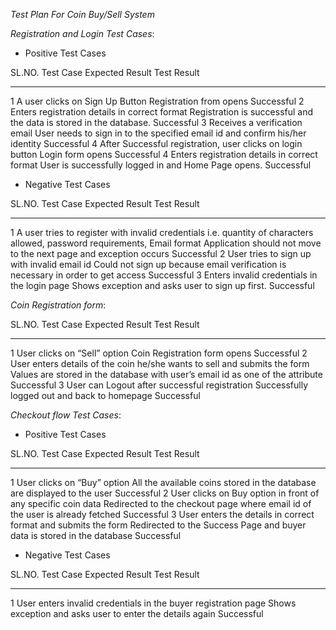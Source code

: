*Test Plan For Coin Buy/Sell System*

*Registration and Login Test Cases*:

-   Positive Test Cases

  SL.NO.   Test Case                                                    Expected Result                                                                Test Result
  -------- ------------------------------------------------------------ ------------------------------------------------------------------------------ -------------
  1        A user clicks on Sign Up Button                              Registration from opens                                                        Successful
  2        Enters registration details in correct format                Registration is successful and the data is stored in the database.             Successful
  3        Receives a verification email                                User needs to sign in to the specified email id and confirm his/her identity   Successful
  4        After Successful registration, user clicks on login button   Login form opens                                                               Successful
  4        Enters registration details in correct format                User is successfully logged in and Home Page opens.                            Successful

-   Negative Test Cases

  SL.NO.   Test Case                                                                                                                    Expected Result                                                                    Test Result
  -------- ---------------------------------------------------------------------------------------------------------------------------- ---------------------------------------------------------------------------------- -------------
  1        A user tries to register with invalid credentials i.e. quantity of characters allowed, password requirements, Email format   Application should not move to the next page and exception occurs                  Successful
  2        User tries to sign up with invalid email id                                                                                  Could not sign up because email verification is necessary in order to get access   Successful
  3        Enters invalid credentials in the login page                                                                                 Shows exception and asks user to sign up first.                                    Successful

*Coin Registration form*:

  SL.NO.   Test Case                                                                   Expected Result                                                                  Test Result
  -------- --------------------------------------------------------------------------- -------------------------------------------------------------------------------- -------------
  1        User clicks on “Sell” option                                                Coin Registration form opens                                                     Successful
  2        User enters details of the coin he/she wants to sell and submits the form   Values are stored in the database with user’s email id as one of the attribute   Successful
  3        User can Logout after successful registration                               Successfully logged out and back to homepage                                     Successful

*Checkout flow Test Cases*:

-   Positive Test Cases

  SL.NO.   Test Case                                                        Expected Result                                                                 Test Result
  -------- ---------------------------------------------------------------- ------------------------------------------------------------------------------- -------------
  1        User clicks on “Buy” option                                      All the available coins stored in the database are displayed to the user        Successful
  2        User clicks on Buy option in front of any specific coin data     Redirected to the checkout page where email id of the user is already fetched   Successful
  3        User enters the details in correct format and submits the form   Redirected to the Success Page and buyer data is stored in the database         Successful

-   Negative Test Cases

  SL.NO.   Test Case                                                        Expected Result                                            Test Result
  -------- ---------------------------------------------------------------- ---------------------------------------------------------- -------------
  1        User enters invalid credentials in the buyer registration page   Shows exception and asks user to enter the details again   Successful

